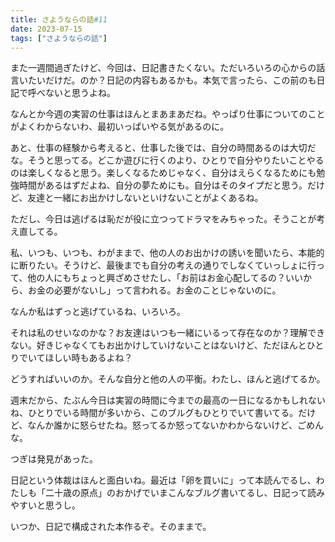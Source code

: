 ```yaml
---
title: さようならの話#11
date: 2023-07-15
tags: ["さようならの話"]
---
```


また一週間過ぎたけど、今回は、日記書きたくない。ただいろいろの心からの話言いたいだけだ。のか？日記の内容もあるかも。本気で言ったら、この前のも日記で呼べないと思うよね。

なんとか今週の実習の仕事はほんとまあまあだね。やっぱり仕事についてのことがよくわからないわ、最初いっぱいやる気があるのに。

あと、仕事の経験から考えると、仕事した後では、自分の時間あるのは大切だな。そうと思ってる。どこか遊びに行くのより、ひとりで自分やりたいことやるのは楽しくなると思う。楽しくなるためじゃなく、自分はえらくなるためにも勉強時間があるはずだよね、自分の夢ためにも。自分はそのタイプだと思う。だけど、友達と一緒にお出かけしないといけないことがよくあるね。

ただし、今日は逃げるは恥だが役に立つってドラマをみちゃった。そうことが考え直してる。

私、いつも、いつも、わがままで、他の人のお出かけの誘いを聞いたら、本能的に断りたい。そうけど、最後までも自分の考えの通りでしなくていっしょに行って、他の人にもちょっと興ざめさせたし、「お前はお金心配してるの？いいから、お金の必要がないし」って言われる。お金のことじゃないのに。

なんか私はずっと逃げているね、いろいろ。

それは私のせいなのかな？お友達はいつも一緒にいるって存在なのか？理解できない。好きじゃなくてもお出かけしていけないことはないけど、ただほんとひとりでいてほしい時もあるよね？

どうすればいいのか。そんな自分と他の人の平衡。わたし、ほんと逃げてるか。

週末だから、たぶん今日は実習の時間に今までの最高の一日になるかもしれないね、ひとりでいる時間が多いから、このブルグもひとりでいて書いてる。だけど、なんか誰かに怒らせたね。怒ってるか怒ってないかわからないけど、ごめんな。

つぎは発見があった。

日記という体裁はほんと面白いね。最近は「卵を買いに」って本読んでるし、わたしも「二十歳の原点」のおかげでいまこんなブルグ書いてるし、日記って読みやすいと思うし。

いつか、日記で構成された本作るぞ。そのままで。


